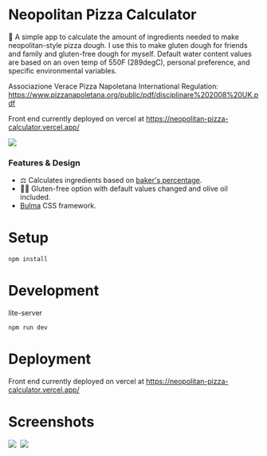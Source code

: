 # Neopolitan Pizza Calculator

:pizza: A simple app to calculate the amount of ingredients needed to make neopolitan-style pizza dough. I use this to make gluten dough for friends and family and gluten-free dough for myself. Default water content values are based on an oven temp of 550F (289degC), personal preference, and specific environmental variables.

Associazione Verace Pizza Napoletana International Regulation: https://www.pizzanapoletana.org/public/pdf/disciplinare%202008%20UK.pdf

Front end currently deployed on vercel at https://neopolitan-pizza-calculator.vercel.app/

<kbd> 
<img src="https://user-images.githubusercontent.com/85373263/136106025-b3cb21a7-833b-41a5-8f71-3b638a481789.png"/>
</kbd>

### Features & Design

- :balance_scale: Calculates ingredients based on [baker's percentage](https://en.wikipedia.org/wiki/Baker_percentage).
- :no_entry_sign::ear_of_rice: Gluten-free option with default values changed and olive oil included.
- [Bulma](https://bulma.io/) CSS framework.

# Setup

```
npm install
```

# Development

lite-server

```
npm run dev
```

# Deployment

Front end currently deployed on vercel at https://neopolitan-pizza-calculator.vercel.app/

# Screenshots

<kbd> 
<img src="https://user-images.githubusercontent.com/85373263/136106025-b3cb21a7-833b-41a5-8f71-3b638a481789.png"/>
</kbd>

<kbd> 
<img src="https://user-images.githubusercontent.com/85373263/136106035-0a7efdba-5f80-482f-96ad-4fcb32119459.png"/>
</kbd>
